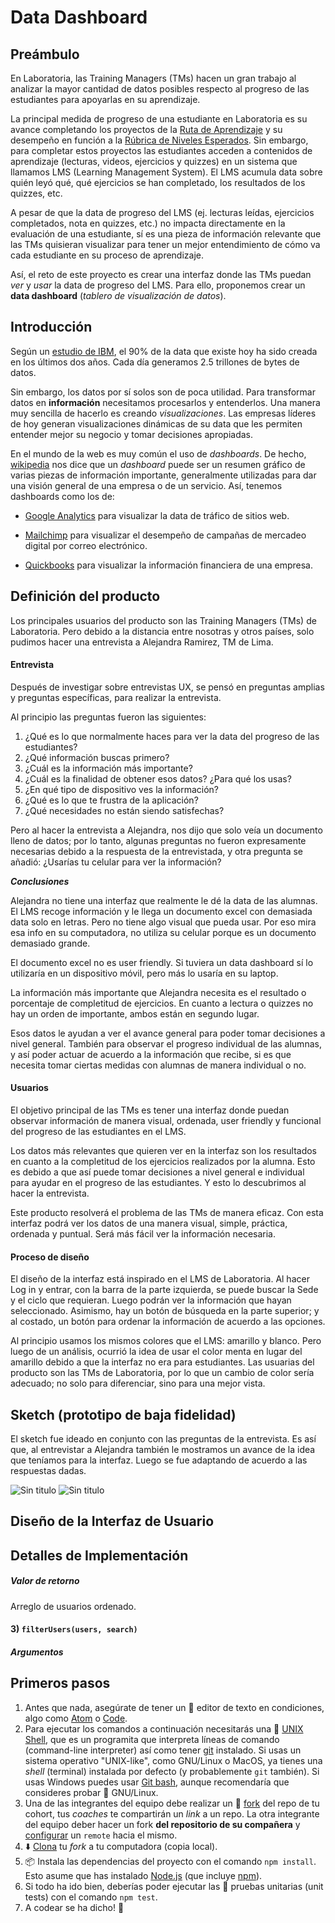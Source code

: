 # Data Dashboard

## Preámbulo

En Laboratoria, las Training Managers (TMs) hacen un gran trabajo al analizar la
mayor cantidad de datos posibles respecto al progreso de las estudiantes para
apoyarlas en su aprendizaje.

La principal medida de progreso de una estudiante en Laboratoria es su avance
completando los proyectos de la [Ruta de Aprendizaje](https://docs.google.com/spreadsheets/d/1AoXQjZnZ5MTPwJPNEGDyvn5vksiOUoPr932TjAldTE4/edit#gid=536983970)
y su desempeño en función a la [Rúbrica de Niveles Esperados](https://docs.google.com/spreadsheets/d/e/2PACX-1vSkQy1waRpQ-16sn7VogiDTy-Fz5e7OSZSYUCiHC_bkLAKYewr4L8pWJ_BG210PeULe-TjLScNQQT_x/pubhtml).
Sin embargo, para completar estos proyectos las estudiantes acceden a contenidos
de aprendizaje (lecturas, videos, ejercicios y quizzes) en un sistema que
llamamos LMS (Learning Management System). El LMS acumula data sobre quién
leyó qué, qué ejercicios se han completado, los resultados de los quizzes, etc.

A pesar de que la data de progreso del LMS (ej. lecturas leídas, ejercicios
  completados, nota en quizzes, etc.) no impacta directamente en la evaluación
  de una estudiante, sí es una pieza de información relevante que las TMs
  quisieran visualizar para tener un mejor entendimiento de cómo va cada
  estudiante en su proceso de aprendizaje.

Así, el reto de este proyecto es crear una interfaz donde las TMs puedan
_ver_ y _usar_ la data de progreso del LMS. Para ello, proponemos crear un
**data dashboard** (_tablero de visualización de datos_).

## Introducción

Según un [estudio de IBM](https://www-01.ibm.com/common/ssi/cgi-bin/ssialias?htmlfid=WRL12345USEN),
el 90% de la data que existe hoy ha sido creada en los últimos dos años.
Cada día generamos 2.5 trillones de bytes de datos.

Sin embargo, los datos por sí solos son de poca utilidad. Para transformar datos
en **información** necesitamos procesarlos y entenderlos. Una manera muy
sencilla de hacerlo es creando _visualizaciones_. Las
empresas líderes de hoy generan visualizaciones dinámicas de su data
que les permiten entender mejor su negocio y tomar decisiones apropiadas.

En el mundo de la web es muy común el uso de _dashboards_. De hecho, [wikipedia](https://goo.gl/P7PF4y)
nos dice que un _dashboard_ puede ser un resumen gráfico de varias piezas de
información importante, generalmente utilizadas para dar una visión general de
una empresa o de un servicio. Así, tenemos dashboards como los de:

* [Google Analytics](https://assets.econsultancy.com/images/resized/0003/3813/mobile_commerce_dashboard-blog-full.png)
  para visualizar la data de tráfico de sitios web.

* [Mailchimp](https://blog.mailchimp.com/wp-content/uploads/2016/11/Dashboard-view-3-Copy-1008x768.jpg)
  para visualizar el desempeño de campañas de mercadeo digital por correo
  electrónico.

* [Quickbooks](https://quickbooks.intuit.com/content/dam/intuit/quickbooks/branding/make-organization-easy-visual.png)
  para visualizar la información financiera de una empresa.


## Definición del producto

Los principales usuarios del producto son las Training Managers (TMs) de Laboratoria. Pero debido a la distancia entre nosotras y otros países, solo pudimos hacer una entrevista a Alejandra Ramirez, TM de Lima.

#### Entrevista

Después de investigar sobre entrevistas UX, se pensó en preguntas amplias y preguntas específicas, para realizar la entrevista.

Al principio las preguntas fueron las siguientes:

1. ¿Qué es lo que normalmente haces para ver la data del progreso de las estudiantes?
2. ¿Qué información buscas primero?
3. ¿Cuál es la información más importante?
4. ¿Cuál es la finalidad de obtener esos datos? ¿Para qué los usas?
5. ¿En qué tipo de dispositivo ves la información?
6. ¿Qué es lo que te frustra de la aplicación?
7. ¿Qué necesidades no están siendo satisfechas?

Pero al hacer la entrevista a Alejandra, nos dijo que solo veía un documento lleno de datos; por lo tanto, algunas preguntas no fueron expresamente necesarias debido a la respuesta de la entrevistada, y otra pregunta se añadió: ¿Usarías tu celular para ver la información?

**_Conclusiones_**

Alejandra no tiene una interfaz que realmente le dé la data de las alumnas. El LMS recoge información y le llega un documento excel con demasiada data solo en letras. Pero no tiene algo visual que pueda usar. Por eso mira esa info en su computadora, no utiliza su celular porque es un documento demasiado grande.

El documento excel no es user friendly. Si tuviera un data dashboard sí lo utilizaría en un dispositivo móvil, pero más lo usaría en su laptop.

La información más importante que Alejandra necesita es el resultado o porcentaje de completitud de ejercicios. En cuanto a lectura o quizzes no hay un orden de importante, ambos están en segundo lugar.

Esos datos le ayudan a ver el avance general para poder tomar decisiones a nivel general. También para observar el progreso individual de las alumnas, y así poder actuar de acuerdo a la información que recibe, si es que necesita tomar ciertas medidas con alumnas de manera individual o no.

#### Usuarios

El objetivo principal de las TMs es tener una interfaz donde puedan observar información de manera visual, ordenada, user friendly y funcional del progreso de las estudiantes en el LMS.

Los datos más relevantes que quieren ver en la interfaz son los resultados en cuanto a la completitud de los ejercicios realizados por la alumna. Esto es debido a que así puede tomar decisiones a nivel general e individual para ayudar en el progreso de las estudiantes. Y esto lo descubrimos al hacer la entrevista.

Este producto resolverá el problema de las TMs de manera eficaz. Con esta interfaz podrá ver los datos de una manera visual, simple, práctica, ordenada y puntual. Será más fácil ver la información necesaria.

#### Proceso de diseño

El diseño de la interfaz está inspirado en el LMS de Laboratoria. Al hacer Log in y entrar, con la barra de la parte izquierda, se puede buscar la Sede y el ciclo que requieran. Luego podrán ver la información que hayan seleccionado. Asimismo, hay un botón de búsqueda en la parte superior; y al costado, un botón para ordenar la información de acuerdo a las opciones.

Al principio usamos los mismos colores que el LMS: amarillo y blanco. Pero luego de un análisis, ocurrió la idea de usar el color menta en lugar del amarillo debido a que la interfaz no era para estudiantes. Las usuarias del producto son las TMs de Laboratoria, por lo que un cambio de color sería adecuado; no solo para diferenciar, sino para una mejor vista.


## Sketch (prototipo de baja fidelidad)

El sketch fue ideado en conjunto con las preguntas de la entrevista. Es así que, al entrevistar a Alejandra también le mostramos un avance de la idea que teníamos para la interfaz. Luego se fue adaptando de acuerdo a las respuestas dadas.

![Sin titulo](http://thumbs.subefotos.com/e7782c2f428fa89bbbd3d66f82abac7bo.jpg)
![Sin titulo](http://thumbs.subefotos.com/26536767a8a2c7f201c69e3e061462f6o.jpg)


## Diseño de la Interfaz de Usuario


## Detalles de Implementación



##### Valor de retorno

Arreglo de usuarios ordenado.

#### 3) `filterUsers(users, search)`

##### Argumentos

<!-- ### Habilidades blandas

Para completar este proyecto deberás realizar una planificación general del
proyecto, donde esperamos que generes un plan paso a paso de cómo resolverás
el proyecto. Deberás considerar las distintas secciones del data dashboard, los
recursos y el tiempo que dispones.

Para lograrlo, deberás trabajar de manera colaborativa con tu compañera, para
esto tienen que coordinarse en la construcción del producto, viendo de qué
manera quieren trabajar y qué responsabilidades tendrá cada una para que así
cumplan con los tiempos de entrega y ejecución.

Para este proyecto busca instancias de code review, donde deberás buscar
feedback de tu código con otro dupla, para que puedas mejorar el producto.
Mientras más feedback recibas, mejor será su producto.

Nos interesa ver tu capacidad de autoaprendizaje, por lo que esperamos que
logren realizar el hacker edition, de esta manera podrás llevar tu producto al
siguiente nivel.

Para finalizar, deberás presentar su data dashboard al resto del curso, para
esto necesitarás que tu demo tenga acceso desde cualquier computador y que
puedas realizar una presentación que permita a todos comprender lo realizado.
Sabemos que puede ser una instancia difícil, esperamos que logres mostrar su
trabajo y los demás lo comprendan. -->

## Primeros pasos

1. Antes que nada, asegúrate de tener un :pencil: editor de texto en
  condiciones, algo como [Atom](https://atom.io/) o
  [Code](https://code.visualstudio.com/).
2. Para ejecutar los comandos a continuación necesitarás una :shell:
  [UNIX Shell](https://github.com/Laboratoria/curricula-js/tree/v2.x/topics/shell),
  que es un programita que interpreta líneas de comando (command-line
  interpreter) así como tener [git](https://github.com/Laboratoria/curricula-js/tree/v2.x/topics/scm/01-git)
  instalado. Si usas un sistema operativo "UNIX-like", como GNU/Linux o MacOS,
  ya tienes una _shell_ (terminal) instalada por defecto (y probablemente `git`
  también). Si usas Windows puedes usar [Git bash](https://git-scm.com/download/win),
  aunque recomendaría que consideres probar :penguin: GNU/Linux.
3. Una de las integrantes del equipo debe realizar un :fork_and_knife: [fork](https://help.github.com/articles/fork-a-repo/)
del repo de tu cohort, tus _coaches_ te compartirán un _link_ a un repo. La otra integrante del equipo deber hacer un fork **del repositorio de su compañera** y [configurar](https://gist.github.com/BCasal/026e4c7f5c71418485c1) un `remote` hacia el mismo. 
4. :arrow_down: [Clona](https://help.github.com/articles/cloning-a-repository/)
  tu _fork_ a tu computadora (copia local).
5. 📦 Instala las dependencias del proyecto con el comando `npm
  install`. Esto asume que has instalado [Node.js](https://nodejs.org/) (que
  incluye [npm](https://docs.npmjs.com/)).
6. Si todo ha ido bien, deberías poder ejecutar las :traffic_light:
  pruebas unitarias (unit tests) con el comando `npm test`.
7. A codear se ha dicho! :rocket:

